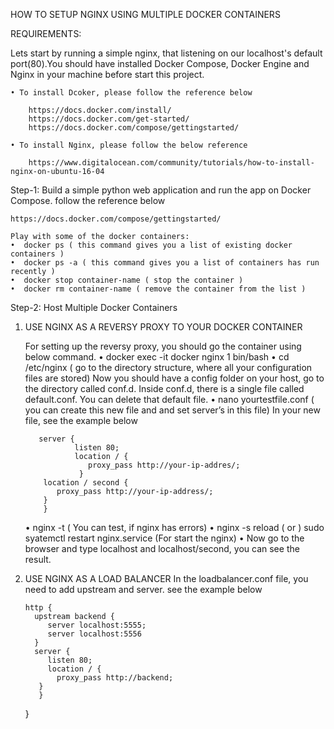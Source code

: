 
HOW TO SETUP NGINX USING MULTIPLE DOCKER CONTAINERS
      
REQUIREMENTS:

Lets start by running a simple nginx, that listening on our localhost's default port(80).You should have installed 
Docker Compose, Docker Engine and Nginx in your machine before start this project.

    • To install Dcoker, please follow the reference below
    
    	https://docs.docker.com/install/
        https://docs.docker.com/get-started/
        https://docs.docker.com/compose/gettingstarted/

    • To install Nginx, please follow the below reference
    
        https://www.digitalocean.com/community/tutorials/how-to-install-nginx-on-ubuntu-16-04

Step-1: Build a simple python web application and run the app on Docker Compose. follow the reference below

    https://docs.docker.com/compose/gettingstarted/
    
    Play with some of the docker containers:
    •  docker ps ( this command gives you a list of existing docker containers ) 
    •  docker ps -a ( this command gives you a list of containers has run recently )
    •  docker stop container-name ( stop the container )
    •  docker rm container-name ( remove the container from the list )


Step-2: Host Multiple Docker Containers 
    
1. USE NGINX AS A REVERSY PROXY TO YOUR DOCKER CONTAINER


    For setting up the reversy proxy, you should go the container using below command.
    	• docker exec -it docker nginx 1 bin/bash
    	• cd /etc/nginx ( go to the directory structure, where all your configuration files are stored)
    Now you should have a config folder on your host, go to the directory called conf.d. 
    Inside conf.d, there is a single file called default.conf. You can delete that default file.
    	• nano yourtestfile.conf ( you can create this new file and and set server’s in this file)
    In your new file, see the example below
          
          server {
                  listen 80;
                  location / {
                     proxy_pass http://your-ip-addres/;
                   }
		   location / second {
		      proxy_pass http://your-ip-address/;
		   }
           }
 
    • nginx -t ( You can test, if nginx has errors)
    • nginx -s reload ( or ) sudo syatemctl restart nginx.service (For start the nginx)
    • Now go to the browser and type localhost and localhost/second, you can see the result.
    
  2. USE NGINX AS A LOAD BALANCER
     In the loadbalancer.conf file, you need to add upstream and server. see the example below
     
	     http {
		   upstream backend {
		      server localhost:5555;
		      server localhost:5556
		   }
		   server {
		      listen 80;
		      location / {
				proxy_pass http://backend;
			}
		    }
		}
                           

